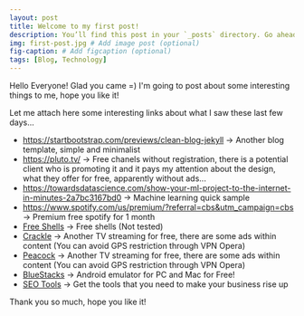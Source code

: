 ```yaml
---
layout: post
title: Welcome to my first post!
description: You’ll find this post in your `_posts` directory. Go ahead and edit it and re-build the site to see your changes. # Add post description (optional)
img: first-post.jpg # Add image post (optional)
fig-caption: # Add figcaption (optional)
tags: [Blog, Technology]
---
```


Hello Everyone! Glad you came =) I'm going to post about some interesting things to me, hope you like it!

Let me attach here some interesting links about what I saw these last few days...

* https://startbootstrap.com/previews/clean-blog-jekyll -> Another blog template, simple and minimalist
* https://pluto.tv/ -> Free chanels without registration, there is a potential client who is promoting it and it pays my attention about the design, what they offer for free, apparently without ads...
* https://towardsdatascience.com/show-your-ml-project-to-the-internet-in-minutes-2a7bc3167bd0 -> Machine learning quick sample
* https://www.spotify.com/us/premium/?referral=cbs&utm_campaign=cbs -> Premium free spotify for 1 month
* [Free Shells](https://shells.red-pill.eu/) -> Free shells (Not tested)
* [Crackle](https://www.crackle.com/) -> Another TV streaming for free, there are some ads within content (You can avoid GPS restriction through VPN Opera)
* [Peacock](https://www.peacocktv.com/) -> Another TV streaming for free, there are some ads within content (You can avoid GPS restriction through VPN Opera)
* [BlueStacks](https://www.bluestacks.com/) -> Android emulator for PC and Mac for Free!
* [SEO Tools](https://cc18clhcpegl4wayrdw6u6pjd9.hop.clickbank.net/) -> Get the tools that you need to make your business rise up


Thank you so much, hope you like it!
